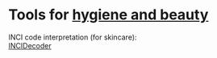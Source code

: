 
# Tools for [hygiene and beauty](https://adequate.life/people-2/)

INCI code interpretation (for skincare):  
[INCIDecoder](https://incidecoder.com/)
